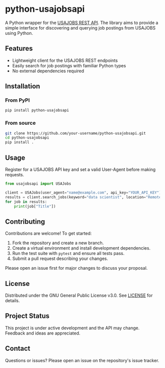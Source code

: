 # python-usajobsapi

A Python wrapper for the [USAJOBS REST API](https://developer.usajobs.gov/). The library aims to provide a simple interface for discovering and querying job postings from USAJOBS using Python.

## Features

- Lightweight client for the USAJOBS REST endpoints
- Easily search for job postings with familiar Python types
- No external dependencies required

## Installation

### From PyPI

```bash
pip install python-usajobsapi
```

### From source

```bash
git clone https://github.com/your-username/python-usajobsapi.git
cd python-usajobsapi
pip install .
```

## Usage

Register for a USAJOBS API key and set a valid User-Agent before making requests.

```python
from usajobsapi import USAJobs

client = USAJobs(user_agent="name@example.com", api_key="YOUR_API_KEY")
results = client.search_jobs(keyword="data scientist", location="Remote")
for job in results:
    print(job["Title"])
```

## Contributing

Contributions are welcome! To get started:

1. Fork the repository and create a new branch.
2. Create a virtual environment and install development dependencies.
3. Run the test suite with `pytest` and ensure all tests pass.
4. Submit a pull request describing your changes.

Please open an issue first for major changes to discuss your proposal.

## License

Distributed under the GNU General Public License v3.0. See [LICENSE](LICENSE) for details.

## Project Status

This project is under active development and the API may change. Feedback and ideas are appreciated.

## Contact

Questions or issues? Please open an issue on the repository's issue tracker.

